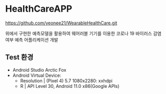 # HealthCareAPP

https://github.com/yeonee21/WearableHealthCare.git 

위에서 구현한 예측모델을 활용하여 웨어러블 기기를 이용한 코로나 19 바이러스 감염 여부 예측 어플리케이션 개발

## Test 환경
-	Android Studio Arctic Fox 
- Android Virtual Device: 
    - Resolution | (Pixel 4) 5.7 1080x2280: xxhdpi
    - R | API Level 30, Android 11.0 x86(Google APIs)


